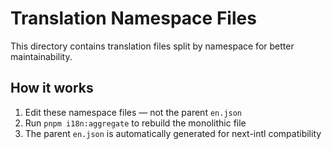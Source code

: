 # Translation Namespace Files

This directory contains translation files split by namespace for better maintainability.

## How it works

1. Edit these namespace files — not the parent `en.json`
2. Run `pnpm i18n:aggregate` to rebuild the monolithic file
3. The parent `en.json` is automatically generated for next-intl compatibility
